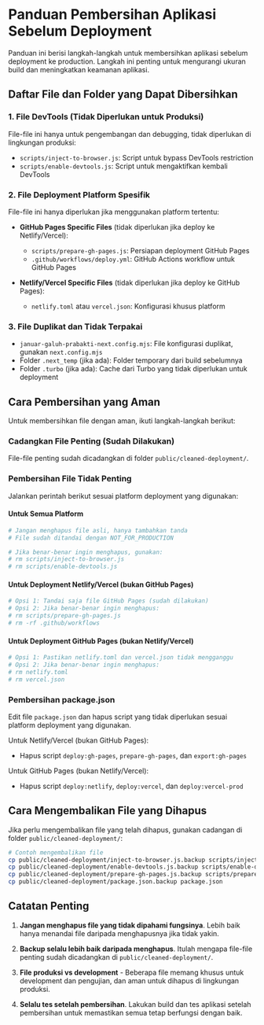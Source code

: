 # Panduan Pembersihan Aplikasi Sebelum Deployment

Panduan ini berisi langkah-langkah untuk membersihkan aplikasi sebelum deployment ke production. Langkah ini penting untuk mengurangi ukuran build dan meningkatkan keamanan aplikasi.

## Daftar File dan Folder yang Dapat Dibersihkan

### 1. File DevTools (Tidak Diperlukan untuk Produksi)

File-file ini hanya untuk pengembangan dan debugging, tidak diperlukan di lingkungan produksi:

- `scripts/inject-to-browser.js`: Script untuk bypass DevTools restriction
- `scripts/enable-devtools.js`: Script untuk mengaktifkan kembali DevTools

### 2. File Deployment Platform Spesifik

File-file ini hanya diperlukan jika menggunakan platform tertentu:

- **GitHub Pages Specific Files** (tidak diperlukan jika deploy ke Netlify/Vercel):
  - `scripts/prepare-gh-pages.js`: Persiapan deployment GitHub Pages
  - `.github/workflows/deploy.yml`: GitHub Actions workflow untuk GitHub Pages

- **Netlify/Vercel Specific Files** (tidak diperlukan jika deploy ke GitHub Pages):
  - `netlify.toml` atau `vercel.json`: Konfigurasi khusus platform

### 3. File Duplikat dan Tidak Terpakai

- `januar-galuh-prabakti-next.config.mjs`: File konfigurasi duplikat, gunakan `next.config.mjs`
- Folder `.next_temp` (jika ada): Folder temporary dari build sebelumnya
- Folder `.turbo` (jika ada): Cache dari Turbo yang tidak diperlukan untuk deployment

## Cara Pembersihan yang Aman

Untuk membersihkan file dengan aman, ikuti langkah-langkah berikut:

### Cadangkan File Penting (Sudah Dilakukan)

File-file penting sudah dicadangkan di folder `public/cleaned-deployment/`.

### Pembersihan File Tidak Penting

Jalankan perintah berikut sesuai platform deployment yang digunakan:

#### Untuk Semua Platform

```bash
# Jangan menghapus file asli, hanya tambahkan tanda
# File sudah ditandai dengan NOT_FOR_PRODUCTION

# Jika benar-benar ingin menghapus, gunakan:
# rm scripts/inject-to-browser.js
# rm scripts/enable-devtools.js
```

#### Untuk Deployment Netlify/Vercel (bukan GitHub Pages)

```bash
# Opsi 1: Tandai saja file GitHub Pages (sudah dilakukan)
# Opsi 2: Jika benar-benar ingin menghapus:
# rm scripts/prepare-gh-pages.js
# rm -rf .github/workflows
```

#### Untuk Deployment GitHub Pages (bukan Netlify/Vercel)

```bash
# Opsi 1: Pastikan netlify.toml dan vercel.json tidak mengganggu
# Opsi 2: Jika benar-benar ingin menghapus:
# rm netlify.toml
# rm vercel.json
```

### Pembersihan package.json

Edit file `package.json` dan hapus script yang tidak diperlukan sesuai platform deployment yang digunakan.

Untuk Netlify/Vercel (bukan GitHub Pages):
- Hapus script `deploy:gh-pages`, `prepare-gh-pages`, dan `export:gh-pages`

Untuk GitHub Pages (bukan Netlify/Vercel):
- Hapus script `deploy:netlify`, `deploy:vercel`, dan `deploy:vercel-prod`

## Cara Mengembalikan File yang Dihapus

Jika perlu mengembalikan file yang telah dihapus, gunakan cadangan di folder `public/cleaned-deployment/`:

```bash
# Contoh mengembalikan file
cp public/cleaned-deployment/inject-to-browser.js.backup scripts/inject-to-browser.js
cp public/cleaned-deployment/enable-devtools.js.backup scripts/enable-devtools.js
cp public/cleaned-deployment/prepare-gh-pages.js.backup scripts/prepare-gh-pages.js
cp public/cleaned-deployment/package.json.backup package.json
```

## Catatan Penting

1. **Jangan menghapus file yang tidak dipahami fungsinya**. Lebih baik hanya menandai file daripada menghapusnya jika tidak yakin.

2. **Backup selalu lebih baik daripada menghapus**. Itulah mengapa file-file penting sudah dicadangkan di `public/cleaned-deployment/`.

3. **File produksi vs development** - Beberapa file memang khusus untuk development dan pengujian, dan aman untuk dihapus di lingkungan produksi.

4. **Selalu tes setelah pembersihan**. Lakukan build dan tes aplikasi setelah pembersihan untuk memastikan semua tetap berfungsi dengan baik. 